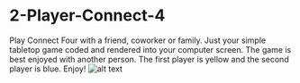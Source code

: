 # 2-Player-Connect-4
Play Connect Four with a friend, coworker or family. Just your simple tabletop game coded and rendered into your computer screen. The game is best enjoyed with another person.
The first player is yellow and the second player is blue. Enjoy!
![alt text](https://i.imgur.com/4Hh98Sk.png)

